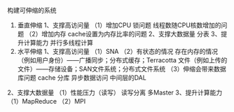 构建可伸缩的系统
1. 垂直伸缩
  1、支撑高访问量
    （1）增加CPU
      锁问题
      线程数随CPU核数增加的问题
    （2）增加内存
      cache设置为内存比率的问题
  2、支撑大数据量
    分表
  3、提升计算能力
    并行多线程计算
2. 水平伸缩
  1、支撑高访问量
    （1）SNA
    （2）有状态的情况
      存在内存的情况（例如用户身份）——广播同步；分布式缓存；Terracotta
      文件（例如上传的文件）——存储设备；SAN文件系统；分布式文件系统
    （3）伸缩会带来数据库问题
      cache
      分库
      异步数据访问
      中间层的DAL

  2、支撑大数据量
    （1）性能压力（读写）
        读写分离
        多Master
  3、提升计算能力
    （1）MapReduce
    （2）MPI
  